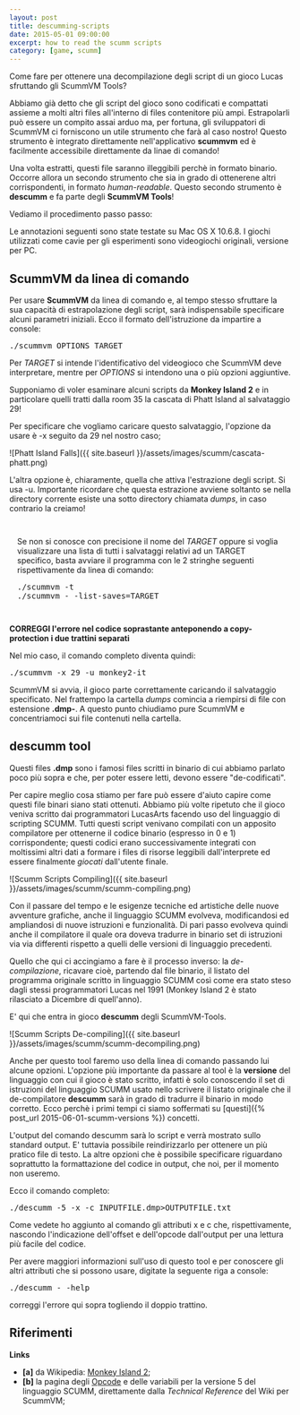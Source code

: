 ```yaml
---
layout: post
title: descumming-scripts
date: 2015-05-01 09:00:00
excerpt: how to read the scumm scripts
category: [game, scumm]
---
```


Come fare per ottenere una decompilazione degli script di un gioco Lucas sfruttando gli ScummVM Tools?

Abbiamo già detto che gli script del gioco sono codificati e compattati assieme a molti altri files all'interno di files contenitore più ampi. Estrapolarli può essere un compito assai arduo ma, per fortuna, gli sviluppatori di ScummVM ci forniscono un utile strumento che farà al caso nostro! Questo strumento è integrato direttamente nell'applicativo **scummvm** ed è facilmente accessibile direttamente da linae di comando!

Una volta estratti, questi file saranno illeggibili perchè in formato binario. Occorre allora un secondo strumento che sia in grado di  ottenerene altri corrispondenti, in formato _human-readable_.
Questo secondo strumento è **descumm** e fa parte degli **ScummVM Tools**!

Vediamo il procedimento passo passo:

<div class="note">
<p>Le annotazioni seguenti sono state testate su Mac OS X 10.6.8. I giochi utilizzati come cavie per gli esperimenti sono videogiochi originali, versione per PC.</p>
</div>

## ScummVM da linea di comando
Per usare **ScummVM** da linea di comando e, al tempo stesso sfruttare la sua capacità di estrapolazione degli script, sarà indispensabile specificare alcuni parametri iniziali. Ecco il formato dell'istruzione da impartire a console:

<pre class="code">./scummvm OPTIONS TARGET</pre>

Per _TARGET_ si intende l'identificativo del videogioco che ScummVM deve interpretare, mentre per _OPTIONS_ si intendono una o più opzioni aggiuntive.

Supponiamo di voler esaminare alcuni scripts da **Monkey Island 2** e in particolare quelli tratti dalla room 35 la cascata di Phatt Island al salvataggio 29!

Per specificare che vogliamo caricare questo salvataggio, l'opzione da usare è <span class="code">-x</span> seguito da 29 nel nostro caso;

![Phatt Island Falls]({{ site.baseurl }}/assets/images/scumm/cascata-phatt.png)

L'altra opzione è, chiaramente, quella che attiva l'estrazione degli script. Si usa <span class="code">-u</span>. Importante ricordare che questa estrazione avviene soltanto se nella directory corrente esiste una sotto directory chiamata _dumps_, in caso contrario la creiamo!

<div class="dashed-border" style="padding: 1em;">
<p>Se non si conosce con precisione il nome del <em>TARGET</em> oppure si voglia visualizzare una lista di tutti i salvataggi relativi ad un TARGET specifico, basta avviare il programma con le 2 stringhe seguenti rispettivamente da linea di comando:</p>
<pre class="code">./scummvm -t<br>./scummvm - -list-saves=TARGET</pre>
</div>

<div class="note">
<p><b>CORREGGI l'errore nel codice soprastante anteponendo a copy-protection i due trattini separati</b></p>
</div>

Nel mio caso, il comando completo diventa quindi:

<pre class="code">./scummvm -x 29 -u monkey2-it</pre>

ScummVM si avvia, il gioco parte correttamente caricando il salvataggio specificato. Nel frattempo la cartella _dumps_ comincia a riempirsi di file con estensione **.dmp-**. A questo punto chiudiamo pure ScummVM e concentriamoci sui file contenuti nella cartella.

## descumm tool
Questi files **.dmp** sono i famosi files scritti in binario di cui abbiamo parlato poco più sopra e che, per poter essere letti, devono essere "de-codificati".

Per capire meglio cosa stiamo per fare può essere d'aiuto capire come questi file binari siano stati ottenuti.
Abbiamo più volte ripetuto che il gioco veniva scritto dai programmatori LucasArts facendo uso del linguaggio di scripting SCUMM. Tutti questi script venivano compilati con un apposito compilatore per ottenerne il codice binario (espresso in 0 e 1) corrispondente; questi codici erano successivamente integrati con moltissimi altri dati a formare i files di risorse leggibili dall'interprete ed essere finalmente _giocati_ dall'utente finale.

![Scumm Scripts Compiling]({{ site.baseurl }}/assets/images/scumm/scumm-compiling.png)

Con il passare del tempo e le esigenze tecniche ed artistiche delle nuove avventure grafiche, anche il linguaggio SCUMM evolveva, modificandosi ed ampliandosi di nuove istruzioni e funzionalità. Di pari passo evolveva quindi anche il compilatore il quale ora doveva tradurre in binario set di istruzioni via via differenti rispetto a quelli delle versioni di linguaggio precedenti.

Quello che qui ci accingiamo a fare è il processo inverso: la _de-compilazione_, ricavare cioè, partendo dal file binario, il listato del programma originale scritto in linguaggio SCUMM così come era stato steso dagli stessi programmatori Lucas nel 1991 (Monkey Island 2 è stato rilasciato a Dicembre di quell'anno).

E' qui che entra in gioco **descumm** degli ScummVM-Tools.

![Scumm Scripts De-compiling]({{ site.baseurl }}/assets/images/scumm/scumm-decompiling.png)

Anche per questo tool faremo uso della linea di comando passando lui alcune opzioni.
L'opzione più importante da passare al tool è la **versione** del linguaggio con cui il gioco è stato scritto, infatti è solo conoscendo il set di istruzioni del linguaggio SCUMM usato nello scrivere il listato originale che il de-compilatore **descumm** sarà in grado di tradurre il binario in modo corretto. Ecco perchè i primi tempi ci siamo soffermati su [questi]({% post_url 2015-06-01-scumm-versions %}) concetti.

L'output del comando descumm sarà lo script e verrà mostrato sullo standard output. E' tuttavia possibile reindirizzarlo per ottenere un più pratico file di testo.
La altre opzioni che è possibile specificare riguardano soprattutto la formattazione del codice in output, che noi, per il momento non useremo.

Ecco il comando completo:

<pre class="code">./descumm -5 -x -c INPUTFILE.dmp>OUTPUTFILE.txt</pre>

Come vedete ho aggiunto al comando gli attributi <span class="code">x</span> e <span class="code">c</span> che, rispettivamente, nascondo l'indicazione dell'offset e dell'opcode dall'output per una lettura più facile del codice.

Per avere maggiori informazioni sull'uso di questo tool e per conoscere gli altri attributi che si possono usare, digitate la seguente riga a console:

<pre class="code">./descumm - -help</pre>

<div class="note">
correggi l'errore qui sopra togliendo il doppio trattino.
</div>

## Riferimenti

**Links**

* **[a]** da Wikipedia: [Monkey Island 2](https://en.wikipedia.org/wiki/Monkey_Island_2%3A_LeChuck%27s_Revenge);
* **[b]** la pagina degli [Opcode](http://wiki.scummvm.org/index.php/SCUMM/V5_opcodes) e delle variabili per la versione 5 del linguaggio SCUMM, direttamente dalla _Technical Reference_ del Wiki per ScummVM;
